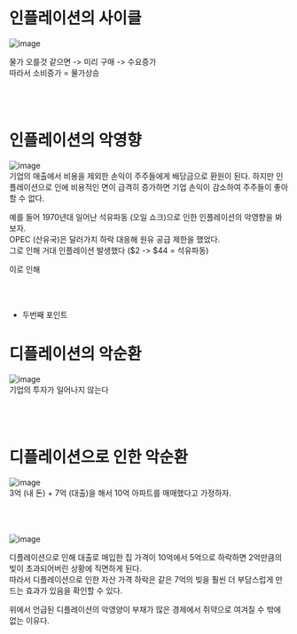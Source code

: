 # 인플레이션의 사이클
![image](https://github.com/juho-creator/Investing/assets/72856990/d8fa8787-9c69-4d16-b7a8-de04a74fc654)
</br>


물가 오를것 같으면 ->  미리 구매 -> 수요증가 </br>
따라서 소비증가 = 물가상승
</br></br></br></br>


# 인플레이션의 악영향
![image](https://github.com/juho-creator/Investing/assets/72856990/4681b04a-1031-46ef-9e42-ce965dd58d91)
</br>
기업의 매출에서 비용을 제외한 손익이 주주들에게 배당금으로 환원이 된다.
하지만 인플레이션으로 인에 비용적인 면이 급격히 증가하면 기업 손익이 감소하여 주주들이 좋아할 수 없다.

 
예를 들어 1970년대 일어난 석유파동 (오일 쇼크)으로 인한 인플레이션의 악영향을 봐보자. </br>
OPEC (산유국)은 달러가치 하락 대응해 원유 공급 제한을 했었다. </br>
그로 인해 거대 인플레이션 발생했다 ($2 -> $44 = 석유파동) </br>

이로 인해 

</br></br>



- 두번째 포인트 



# 디플레이션의 악순환
![image](https://github.com/juho-creator/Investing/assets/72856990/551f1705-7334-49fa-ad5e-fc5548adb772)
</br>
기업의 투자가 일어나지 않는다
</br></br></br></br>




# 디플레이션으로 인한 악순환
![image](https://github.com/juho-creator/Investing/assets/72856990/f3535573-6630-464f-8f82-daabb1d9dd11)
</br>
3억 (내 돈) + 7억 (대출)을 해서 10억 아파트를 매매했다고 가정하자.
</br></br></br></br>



![image](https://github.com/juho-creator/Investing/assets/72856990/0f48d19b-46c4-46be-9f1b-609f17667d57)

디플레이션으로 인해 대출로 매입한 집 가격이 10억에서 5억으로 하락하면 2억만큼의 빚이 초과되어버린 상황에 직면하게 된다. </br>
따라서 디플레이션으로 인한 자산 가격 하락은 같은 7억의 빚을 훨씬 더 부담스럽게 만드는 효과가 있음을 확인할 수 있다.

위에서 언급된 디플레이션의 악영양이 부채가 많은 경제에서 쥐약으로 여겨질 수 밖에 없는 이유다.




